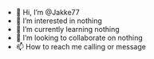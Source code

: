- 👋 Hi, I’m @Jakke77
- 👀 I’m interested in nothing
- 🌱 I’m currently learning nothing
- 💞️ I’m looking to collaborate on nothing
- 📫 How to reach me calling or message

<!---
Jakke77/Jakke77 is a ✨ special ✨ repository because its `README.md` (this file) appears on your GitHub profile.
You can click the Preview link to take a look at your changes.
--->

